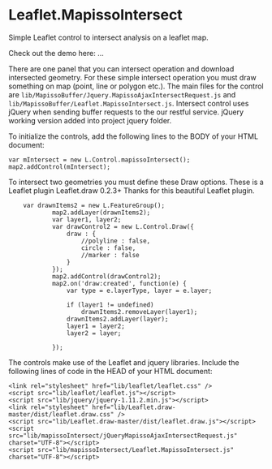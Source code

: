 Leaflet.MapissoIntersect
=======================

Simple Leaflet control to intersect analysis on a leaflet map.

Check out the demo here: ...

There are one panel that you can intersect operation and download intersected geometry. For these simple intersect operation you must draw something on map (point, line or polygon etc.). The main files for the control are ````lib/MapissoBuffer/Jquery.MapissoAjaxIntersectRequest.js```` and ````lib/MapissoBuffer/Leaflet.MapissoIntersect.js````. Intersect control uses jQuery when sending buffer requests to the our restful service. jQuery working version added into project jquery folder.

To initialize the controls, add the following lines to the BODY of your HTML document:

    var mIntersect = new L.Control.mapissoIntersect();
    map2.addControl(mIntersect);
				   
    
To intersect two geometries you must define these Draw options. These is a Leaflet plugin Leaflet.draw 0.2.3+ Thanks for this beautiful Leaflet plugin.

    	var drawnItems2 = new L.FeatureGroup();
                map2.addLayer(drawnItems2);
                var layer1, layer2;
                var drawControl2 = new L.Control.Draw({
                    draw : {
                        //polyline : false,
                        circle : false,
                        //marker : false
                    }
                });
                map2.addControl(drawControl2);
                map2.on('draw:created', function(e) {
                    var type = e.layerType, layer = e.layer;

                    if (layer1 != undefined)
                        drawnItems2.removeLayer(layer1);
                    drawnItems2.addLayer(layer);
                    layer1 = layer2;
                    layer2 = layer;

                });
                
    
The controls make use of the Leaflet and jquery libraries. Include the following lines of code in the HEAD of your HTML document:

    <link rel="stylesheet" href="lib/leaflet/leaflet.css" />    
    <script src="lib/leaflet/leaflet.js"></script> 
    <script src="lib/jquery/jquery-1.11.2.min.js"></script> 
    <link rel="stylesheet" href="lib/Leaflet.draw-master/dist/leaflet.draw.css" />
    <script src="lib/Leaflet.draw-master/dist/leaflet.draw.js"></script>  
    <script src="lib/mapissoIntersect/jQueryMapissoAjaxIntersectRequest.js" charset="UTF-8"></script>
    <script src="lib/mapissoIntersect/Leaflet.MapissoIntersect.js" charset="UTF-8"></script>
    
   
